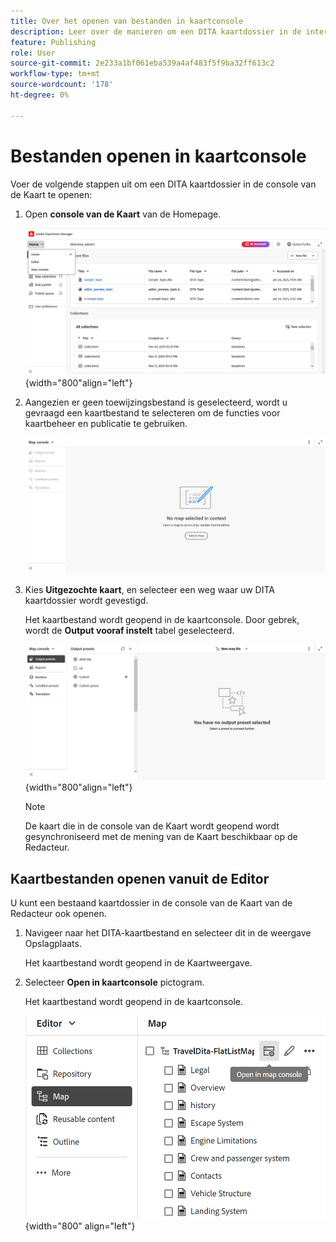 ```yaml
---
title: Over het openen van bestanden in kaartconsole
description: Leer over de manieren om een DITA kaartdossier in de interface van de Console van de Kaart van Adobe Experience Manager Guides te openen.
feature: Publishing
role: User
source-git-commit: 2e233a1bf061eba539a4af483f5f9ba32ff613c2
workflow-type: tm+mt
source-wordcount: '178'
ht-degree: 0%

---
```


# Bestanden openen in kaartconsole

Voer de volgende stappen uit om een DITA kaartdossier in de console van de Kaart te openen:

1. Open **console van de Kaart** van de Homepage.

   ![ Nieuw ](images/map-console-home-page.png){width="800"align="left"}

2. Aangezien er geen toewijzingsbestand is geselecteerd, wordt u gevraagd een kaartbestand te selecteren om de functies voor kaartbeheer en publicatie te gebruiken.

   ![ Nieuw ](images/empty-screen-map-console.png)

3. Kies **Uitgezochte kaart**, en selecteer een weg waar uw DITA kaartdossier wordt gevestigd.

   Het kaartbestand wordt geopend in de kaartconsole. Door gebrek, wordt de **Output vooraf instelt** tabel geselecteerd.

   ![ Nieuw ](images/map-console-screen.png){width="800"align="left"}

   >[!NOTE]
   >
   >  De kaart die in de console van de Kaart wordt geopend wordt gesynchroniseerd met de mening van de Kaart beschikbaar op de Redacteur.

## Kaartbestanden openen vanuit de Editor

U kunt een bestaand kaartdossier in de console van de Kaart van de Redacteur ook openen.

1. Navigeer naar het DITA-kaartbestand en selecteer dit in de weergave Opslagplaats.

   Het kaartbestand wordt geopend in de Kaartweergave.

2. Selecteer **Open in kaartconsole** pictogram.

   Het kaartbestand wordt geopend in de kaartconsole.

   ![ Nieuw ](images/map-console.png){width="800" align="left"}





